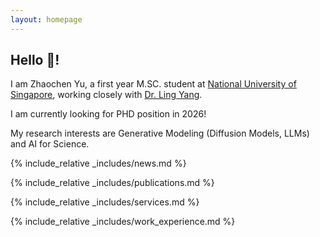 ```yaml
---
layout: homepage
---
```


## Hello 👋!

I am Zhaochen Yu, a first year M.SC. student at  [National University of Singapore](https://www.nus.edu.sg/), working closely with [Dr. Ling Yang](https://yangling0818.github.io/). 

I am currently looking for PHD position in 2026!



My research interests are Generative Modeling (Diffusion Models, LLMs) and AI for Science.

{% include_relative _includes/news.md %}

{% include_relative _includes/publications.md %}

{% include_relative _includes/services.md %}

{% include_relative _includes/work_experience.md %}
